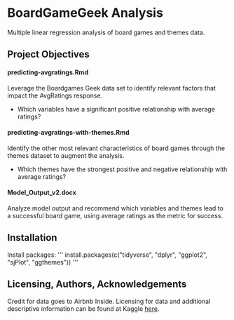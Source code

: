 # BoardGameGeek Analysis
Multiple linear regression analysis of board games and themes data.

## Project Objectives
#### predicting-avgratings.Rmd
Leverage the Boardgames Geek data set to identify relevant factors that impact the AvgRatings response. 
<ul>
<li>Which variables have a significant positive relationship with average ratings?</li></ul>

#### predicting-avgratings-with-themes.Rmd
Identify the other most relevant characteristics of board games through the themes dataset to augment the analysis.
<ul>
  <li>Which themes have the strongest positive and negative relationship with average ratings?</li></ul>

#### Model_Output_v2.docx
Analyze model output and recommend which variables and themes lead to a successful board game, using average ratings as the metric for success.

## Installation
Install packages: 
''' install.packages(c("tidyverse", "dplyr", "ggplot2", "sjPlot", "ggthemes")) '''

## Licensing, Authors, Acknowledgements<a name="licensing"></a>

Credit for data goes to Airbnb Inside. Licensing for data and additional descriptive information can be found at Kaggle [here](https://www.kaggle.com/datasets/threnjen/board-games-database-from-boardgamegeek).
